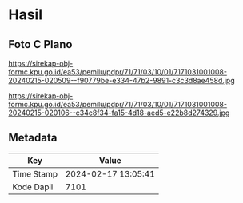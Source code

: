 # Hasil

## Foto C Plano

https://sirekap-obj-formc.kpu.go.id/ea53/pemilu/pdpr/71/71/03/10/01/7171031001008-20240215-020509--f90779be-e334-47b2-9891-c3c3d8ae458d.jpg

https://sirekap-obj-formc.kpu.go.id/ea53/pemilu/pdpr/71/71/03/10/01/7171031001008-20240215-020106--c34c8f34-fa15-4d18-aed5-e22b8d274329.jpg


## Metadata

| Key        | Value               |
| ---------- | ------------------- |
| Time Stamp | 2024-02-17 13:05:41 |
| Kode Dapil | 7101                |



